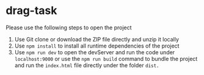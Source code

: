 # drag-task
Please use the following steps to open the project
1. Use Git clone or download the ZIP file directly and unzip it locally
2. Use `npm install` to install all runtime dependencies of the project
3. Use `npm run dev` to open the devServer and run the code under `localhost:9000` or use the `npm run build` command to bundle the project and run the `index.html` file directly under the folder `dist.`

